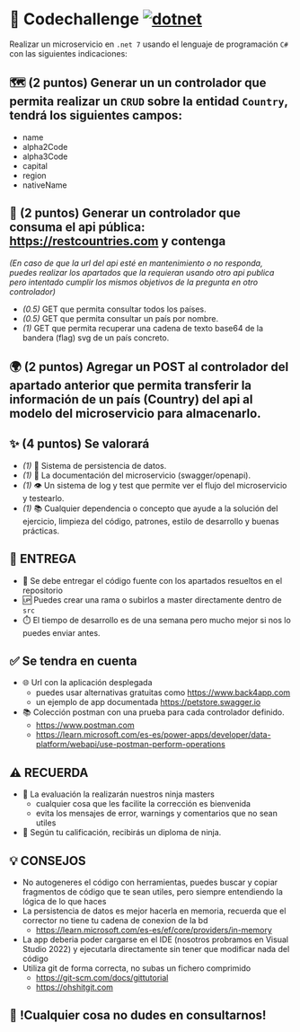 # 🥷 Codechallenge [![dotnet](https://img.shields.io/badge/dotnet-7.0-purple)](https://dotnet.microsoft.com/en-us/download/dotnet/7.0)

Realizar un microservicio en `.net 7` usando el lenguaje de programación `C#` con las siguientes indicaciones:

## 🗺️ **(2 puntos)**  Generar un un controlador que permita realizar un `CRUD` sobre la entidad `Country`, tendrá los siguientes campos:

- name
- alpha2Code
- alpha3Code
- capital
- region
- nativeName

## 🚩 **(2 puntos)** Generar un controlador que consuma el api pública: https://restcountries.com y contenga

_(En caso de que la url del api esté en mantenimiento o no responda, puedes realizar los apartados que la requieran usando otro api publica pero intentado cumplir los mismos objetivos de la pregunta en otro controlador)_

- _(0.5)_  GET que permita consultar todos los países.
- _(0.5)_ GET que permita consultar un país por nombre.
- _(1)_ GET que permita recuperar una cadena de texto base64 de la bandera (flag) svg de un país concreto.

## 🌍 **(2 puntos)** Agregar un POST al controlador del apartado anterior que permita transferir la información de un país (Country) del api al modelo del microservicio para almacenarlo.

## ✨ **(4 puntos)** Se valorará
- _(1)_ 💾 Sistema de persistencia de datos.
- _(1)_ 📖 La documentación del microservicio (swagger/openapi).
-  _(1)_ 👁️ Un sistema de log y test que permite ver el flujo del microservicio y testearlo.
- _(1)_ 📚  Cualquier dependencia o concepto que ayude a la solución del ejercicio, limpieza del código, patrones, estilo de desarrollo y buenas prácticas.

## 📨 **ENTREGA**

- 📁 Se debe entregar el código fuente con los apartados resueltos en el repositorio
- 🆙 Puedes crear una rama o subirlos a master directamente dentro de `src`
- ⏱️ El tiempo de desarrollo es de una semana pero mucho mejor si nos lo puedes
enviar antes. 

## ✅ Se tendra en cuenta

- 🌐 Url con la aplicación desplegada
    - puedes usar alternativas gratuitas como https://www.back4app.com 
    - un ejemplo de app documentada https://petstore.swagger.io
- 📚 Colección postman con una prueba para cada controlador definido.
    - https://www.postman.com
    -  https://learn.microsoft.com/es-es/power-apps/developer/data-platform/webapi/use-postman-perform-operations

## ⚠️ **RECUERDA**

-  🥷 La evaluación la realizarán nuestros ninja masters
    - cualquier cosa que les facilite la corrección es bienvenida
    - evita los mensajes de error, warnings y comentarios que no sean utiles
- 📜 Según tu calificación, recibirás un diploma de ninja.

## 💡 **CONSEJOS**

- No autogeneres el código con herramientas, puedes buscar y copiar fragmentos de código que te sean utiles, pero siempre entendiendo la lógica de lo que haces
- La persistencia de datos es mejor hacerla en memoria, recuerda que el corrector no tiene tu cadena de conexion de la bd
    - https://learn.microsoft.com/es-es/ef/core/providers/in-memory
- La app deberia poder cargarse en el IDE (nosotros probramos en Visual Studio 2022) y ejecutarla directamente sin tener que modificar nada del código
- Utiliza git de forma correcta, no subas un fichero comprimido
    - https://git-scm.com/docs/gittutorial
    - https://ohshitgit.com


 ## 👋 !Cualquier cosa no dudes en consultarnos!





